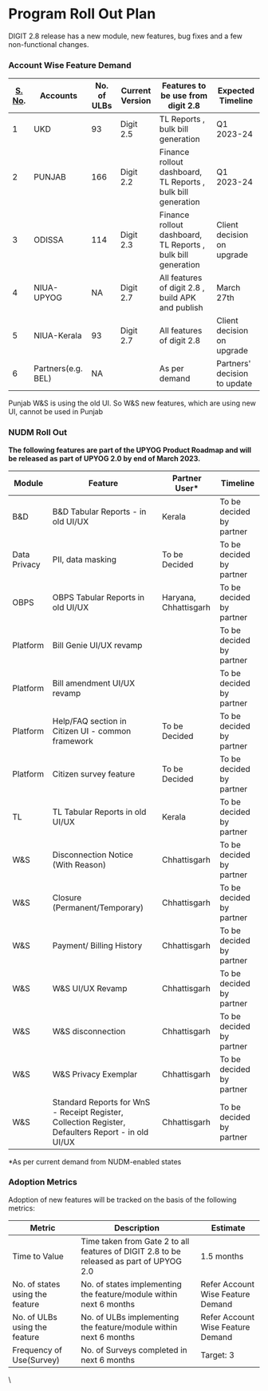 # Program Roll Out Plan

DIGIT 2.8 release has a new module, new features, bug fixes and a few non-functional changes.

### Account Wise Feature Demand <a href="#account-wise-feature-demand" id="account-wise-feature-demand"></a>

| [**S. No**](http://sr.no/)**.** | **Accounts**       | **No. of ULBs** | **Current Version** | **Features to be use from digit 2.8**                        | **Expected Timeline**        |
| ------------------------------- | ------------------ | --------------- | ------------------- | ------------------------------------------------------------ | ---------------------------- |
| 1                               | UKD                | 93              | Digit 2.5           | TL Reports , bulk bill generation                            | Q1 2023-24                   |
| 2                               | PUNJAB             | 166             | Digit 2.2           | Finance rollout dashboard, TL Reports , bulk bill generation | Q1 2023-24                   |
| 3                               | ODISSA             | 114             | Digit 2.3           | Finance rollout dashboard, TL Reports , bulk bill generation | Client decision on upgrade   |
| 4                               | NIUA- UPYOG        | NA              | Digit 2.7           | All features of digit 2.8 , build APK and publish            | March 27th                   |
| 5                               | NIUA-Kerala        | 93              | Digit 2.7           | All features of digit 2.8                                    | Client decision on upgrade   |
| 6                               | Partners(e.g. BEL) | NA              |                     | As per demand                                                | Partners' decision to update |

Punjab W\&S is using the old UI. So W\&S new features, which are using new UI, cannot be used in Punjab

### NUDM Roll Out <a href="#nudm-roll-out" id="nudm-roll-out"></a>

**The following features are part of the UPYOG Product Roadmap and will be released as part of UPYOG 2.0 by end of March 2023.**&#x20;

| **Module**   | **Feature**                                                                                        | **Partner User\***    | **Timeline**             |
| ------------ | -------------------------------------------------------------------------------------------------- | --------------------- | ------------------------ |
| B\&D         | B\&D Tabular Reports - in old UI/UX                                                                | Kerala                | To be decided by partner |
| Data Privacy | PII, data masking                                                                                  | To be Decided         | To be decided by partner |
| OBPS         | OBPS Tabular Reports in old UI/UX                                                                  | Haryana, Chhattisgarh | To be decided by partner |
| Platform     | Bill Genie UI/UX revamp                                                                            |                       | To be decided by partner |
| Platform     | Bill amendment UI/UX revamp                                                                        |                       | To be decided by partner |
| Platform     | Help/FAQ section in Citizen UI - common framework                                                  | To be Decided         | To be decided by partner |
| Platform     | Citizen survey feature                                                                             | To be Decided         | To be decided by partner |
| TL           | TL Tabular Reports in old UI/UX                                                                    | Kerala                | To be decided by partner |
| W\&S         | Disconnection Notice (With Reason)                                                                 | Chhattisgarh          | To be decided by partner |
| W\&S         | Closure (Permanent/Temporary)                                                                      | Chhattisgarh          | To be decided by partner |
| W\&S         | Payment/ Billing History                                                                           | Chhattisgarh          | To be decided by partner |
| W\&S         | W\&S UI/UX Revamp                                                                                  | Chhattisgarh          | To be decided by partner |
| W\&S         | W\&S disconnection                                                                                 | Chhattisgarh          | To be decided by partner |
| W\&S         | W\&S Privacy Exemplar                                                                              | Chhattisgarh          | To be decided by partner |
| W\&S         | Standard Reports for WnS - Receipt Register, Collection Register, Defaulters Report - in old UI/UX | Chhattisgarh          | To be decided by partner |

\*As per current demand from NUDM-enabled states&#x20;

### Adoption Metrics <a href="#adoption-metrics" id="adoption-metrics"></a>

Adoption of new features will be tracked on the basis of the following metrics:

| **Metric**                      | **Description**                                                                         | **Estimate**                      |
| ------------------------------- | --------------------------------------------------------------------------------------- | --------------------------------- |
| Time to Value                   | Time taken from Gate 2 to all features of DIGIT 2.8 to be released as part of UPYOG 2.0 | 1.5 months                        |
| No. of states using the feature | No. of states implementing the feature/module within next 6 months                      | Refer Account Wise Feature Demand |
| No. of ULBs using the feature   | No. of ULBs implementing the feature/module within next 6 months                        | Refer Account Wise Feature Demand |
| Frequency of Use(Survey)        | No. of Surveys completed in next 6 months                                               | Target: 3                         |

&#x20;

\
